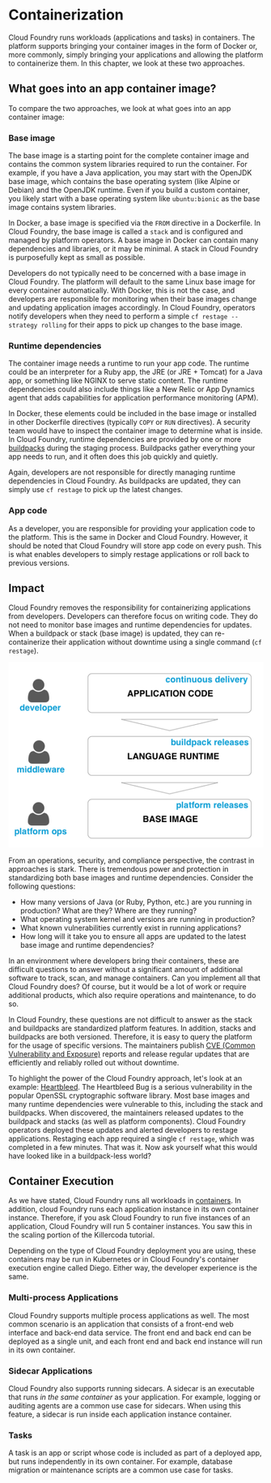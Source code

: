 # Containerization 

Cloud Foundry runs workloads (applications and tasks) in containers. The platform supports bringing your container images in the form of Docker or, more commonly, simply bringing your applications and allowing the platform to containerize them. In this chapter, we look at these two approaches. 

## What goes into an app container image?

To compare the two approaches, we look at what goes into an app container image:

### Base image 

The base image is a starting point for the complete container image and contains the common system libraries required to run the container. For example, if you have a Java application, you may start with the OpenJDK base image, which contains the base operating system (like Alpine or Debian) and the OpenJDK runtime. Even if you build a custom container, you likely start with a base operating system like `ubuntu:bionic` as the base image contains system libraries. 

In Docker, a base image is specified via the `FROM` directive in a Dockerfile. In Cloud Foundry, the base image is called a `stack` and is configured and managed by platform operators. A base image in Docker can contain many dependencies and libraries, or it may be minimal. A stack in Cloud Foundry is purposefully kept as small as possible. 

Developers do not typically need to be concerned with a base image in Cloud Foundry. The platform will default to the same Linux base image for every container automatically. With Docker, this is not the case, and developers are responsible for monitoring when their base images change and updating application images accordingly. In Cloud Foundry, operators notify developers when they need to perform a simple `cf restage --strategy rolling` for their apps to pick up changes to the base image.

### Runtime dependencies

The container image needs a runtime to run your app code. The runtime could be an interpreter for a Ruby app, the JRE (or JRE + Tomcat) for a Java app, or something like NGINX to serve static content. The runtime dependencies could also include things like a New Relic or App Dynamics agent that adds capabilities for application performance monitoring (APM).

In Docker, these elements could be included in the base image or installed in other Dockerfile directives (typically `COPY` or `RUN` directives). A security team would have to inspect the container image to determine what is inside. In Cloud Foundry, runtime dependencies are provided by one or more [buildpacks](https://buildpacks.io/) during the staging process. Buildpacks gather everything your app needs to run, and it often does this job quickly and quietly.

Again, developers are not responsible for directly managing runtime dependencies in Cloud Foundry. As buildpacks are updated, they can simply use `cf restage` to pick up the latest changes.

### App code

As a developer, you are responsible for providing your application code to the platform. This is the same in Docker and Cloud Foundry. However, it should be noted that Cloud Foundry will store app code on every push. This is what enables developers to simply restage applications or roll back to previous versions.

## Impact

Cloud Foundry removes the responsibility for containerizing applications from developers. Developers can therefore focus on writing code. They do not need to monitor base images and runtime dependencies for updates. When a buildpack or stack (base image) is updated, they can re-containerize their application without downtime using a single command (`cf restage`).

![Containerization separation of concerns](images/separation-concerns.png)

From an operations, security, and compliance perspective, the contrast in approaches is stark. There is tremendous power and protection in standardizing both base images and runtime dependencies. Consider the following questions:
- How many versions of Java (or Ruby, Python, etc.) are you running in production? What are they? Where are they running?
- What operating system kernel and versions are running in production?
- What known vulnerabilities currently exist in running applications?
- How long will it take you to ensure all apps are updated to the latest base image and runtime dependencies?

In an environment where developers bring their containers, these are difficult questions to answer without a significant amount of additional software to track, scan, and manage containers. Can you implement all that Cloud Foundry does? Of course, but it would be a lot of work or require additional products, which also require operations and maintenance, to do so.

In Cloud Foundry, these questions are not difficult to answer as the stack and buildpacks are standardized platform features. In addition, stacks and buildpacks are both versioned. Therefore, it is easy to query the platform for the usage of specific versions. The maintainers publish [CVE (Common Vulnerability and Exposure)](https://en.wikipedia.org/wiki/Common_Vulnerabilities_and_Exposures) reports and release regular updates that are efficiently and reliably rolled out without downtime.

To highlight the power of the Cloud Foundry approach, let's look at an example: [Heartbleed](https://heartbleed.com/). The Heartbleed Bug is a serious vulnerability in the popular OpenSSL cryptographic software library. Most base images and many runtime dependencies were vulnerable to this, including the stack and buildpacks. When discovered, the maintainers released updates to the buildpack and stacks (as well as platform components). Cloud Foundry operators deployed these updates and alerted developers to restage applications. Restaging each app required a single `cf restage`, which was completed in a few minutes. That was it. Now ask yourself what this would have looked like in a buildpack-less world?

## Container Execution

As we have stated, Cloud Foundry runs all workloads in [containers](https://azure.microsoft.com/en-us/overview/what-is-a-container/). In addition, cloud Foundry runs each application instance in its own container instance. Therefore, if you ask Cloud Foundry to run five instances of an application, Cloud Foundry will run 5 container instances. You saw this in the scaling portion of the Killercoda tutorial.

Depending on the type of Cloud Foundry deployment you are using, these containers may be run in Kubernetes or in Cloud Foundry's container execution engine called Diego. Either way, the developer experience is the same.

### Multi-process Applications

Cloud Foundry supports multiple process applications as well. The most common scenario is an application that consists of a front-end web interface and back-end data service. The front end and back end can be deployed as a single unit, and each front end and back end instance will run in its own container. 

### Sidecar Applications

Cloud Foundry also supports running sidecars. A sidecar is an executable that runs _in the same container_ as your application. For example, logging or auditing agents are a common use case for sidecars. When using this feature, a sidecar is run inside each application instance container.

### Tasks

A task is an app or script whose code is included as part of a deployed app, but runs independently in its own container. For example, database migration or maintenance scripts are a common use case for tasks.
